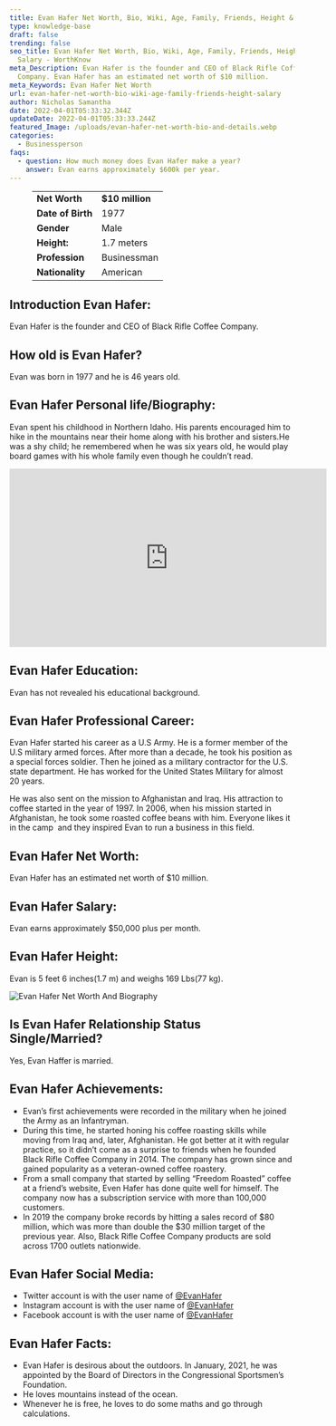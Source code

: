 ```yaml
---
title: Evan Hafer Net Worth, Bio, Wiki, Age, Family, Friends, Height & Salary
type: knowledge-base
draft: false
trending: false
seo_title: Evan Hafer Net Worth, Bio, Wiki, Age, Family, Friends, Height &
  Salary - WorthKnow
meta_Description: Evan Hafer is the founder and CEO of Black Rifle Coffee
  Company. Evan Hafer has an estimated net worth of $10 million.
meta_Keywords: Evan Hafer Net Worth
url: evan-hafer-net-worth-bio-wiki-age-family-friends-height-salary
author: Nicholas Samantha
date: 2022-04-01T05:33:32.344Z
updateDate: 2022-04-01T05:33:33.244Z
featured_Image: /uploads/evan-hafer-net-worth-bio-and-details.webp
categories:
  - Businessperson
faqs:
  - question: How much money does Evan Hafer make a year?
    answer: Evan earns approximately $600k per year.
---
```

<figure class="wp-block-table is-style-stripes">
  <table>
    <tbody>
      <tr>
        <td>
          <strong>Net Worth</strong>
        </td>
        <td>
          <strong>$10 million</strong>
        </td>
      </tr>
      <tr>
        <td>
          <strong>Date of Birth</strong>
        </td>
        <td>1977</td>
      </tr>
      <tr>
        <td>
          <strong>Gender</strong>
        </td>
        <td>Male</td>
      </tr>
      <tr>
        <td>
          <strong>Height:</strong>
        </td>
        <td>1.7 meters</td>
      </tr>
      <tr>
        <td>
          <strong>Profession</strong>
        </td>
        <td>Businessman</td>
      </tr>
      <tr>
        <td>
          <strong>Nationality</strong>
        </td>
        <td>American</td>
      </tr>
    </tbody>
  </table>
</figure>

## **Introduction Evan Hafer:**

Evan Hafer is the founder and CEO of Black Rifle Coffee Company. 

## **How old is Evan Hafer?**

Evan was born in 1977 and he is 46 years old.

## **Evan Hafer Personal life/Biography:**

Evan spent his childhood in Northern Idaho. His parents encouraged him to hike in the mountains near their home along with his brother and sisters.He was a shy child; he remembered when he was six years old, he would play board games with his whole family even though he couldn’t read.

<iframe width="560" height="315" src="https://www.youtube.com/embed/fLq74WsOsTQ" title="YouTube video player" frameborder="0" allow="accelerometer; autoplay; clipboard-write; encrypted-media; gyroscope; picture-in-picture" allowfullscreen></iframe>

## **Evan Hafer Education:**

Evan has not revealed his educational background.

## **Evan Hafer Professional Career:**

Evan Hafer started his career as a U.S Army. He is a former member of the U.S military armed forces. After more than a decade, he took his position as a special forces soldier. Then he joined as a military contractor for the U.S. state department. He has worked for the United States Military for almost 20 years.

He was also sent on the mission to Afghanistan and Iraq. His attraction to coffee started in the year of 1997. In 2006, when his mission started in Afghanistan, he took some roasted coffee beans with him. Everyone likes it in the camp  and they inspired Evan to run a business in this field.

## **Evan Hafer Net Worth:**

Evan Hafer has an estimated net worth of $10 million.

## **Evan Hafer Salary:**

Evan earns approximately $50,000 plus per month.

## **Evan Hafer Height:**

Evan is 5 feet 6 inches(1.7 m) and weighs 169 Lbs(77 kg).

![Evan Hafer Net Worth And Biography](/uploads/evan-hafer-net-worth-.webp)

## **Is Evan Hafer Relationship Status Single/Married?**

Yes, Evan Haffer is married.

## **Evan Hafer Achievements:**

* Evan’s first achievements were recorded in the military when he joined the Army as an Infantryman. 
* During this time, he started honing his coffee roasting skills while moving from Iraq and, later, Afghanistan. He got better at it with regular practice, so it didn’t come as a surprise to friends when he founded Black Rifle Coffee Company in 2014. The company has grown since and gained popularity as a veteran-owned coffee roastery.
* From a small company that started by selling “Freedom Roasted” coffee at a friend’s website, Even Hafer has done quite well for himself. The company now has a subscription service with more than 100,000 customers. 
* In 2019 the company broke records by hitting a sales record of $80 million, which was more than double the $30 million target of the previous year. Also, Black Rifle Coffee Company products are sold across 1700 outlets nationwide.

## **Evan Hafer Social Media:**

* Twitter account is with the user name of <a href="https://twitter.com/EvanHafer" target="_blank" rel="nofollow" rel="noopener">@EvanHafer</a>
* Instagram account is with the user name of <a href="https://www.instagram.com/evanhafer/" target="_blank" rel="nofollow" rel="noopener">@EvanHafer</a>
* Facebook account is with the user name of <a href="https://web.facebook.com/evanhaferbrcc" target="_blank" rel="nofollow" rel="noopener">@EvanHafer</a>

## **Evan Hafer Facts:**

* Evan Hafer is desirous about the outdoors. In January, 2021, he was appointed by the Board of Directors in the Congressional Sportsmen’s Foundation.
* He loves mountains instead of the ocean.
* Whenever he is free, he loves to do some maths and go through calculations.